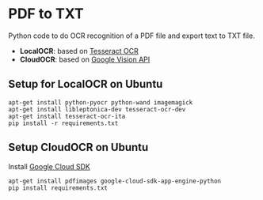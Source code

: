# PDF to TXT

Python code to do OCR recognition of a PDF file and export text to TXT file.

* **LocalOCR**: based on [Tesseract OCR](https://github.com/tesseract-ocr/tesseract)
* **CloudOCR**: based on [Google Vision API](https://cloud.google.com/vision/)


## Setup for LocalOCR on Ubuntu

    apt-get install python-pyocr python-wand imagemagick
    apt-get install libleptonica-dev tesseract-ocr-dev
    apt-get install tesseract-ocr-ita
    pip install -r requirements.txt


## Setup CloudOCR on Ubuntu
   
Install [Google Cloud SDK](https://cloud.google.com/sdk/docs/#deb)


    apt-get install pdfimages google-cloud-sdk-app-engine-python
    pip install requirements.txt


